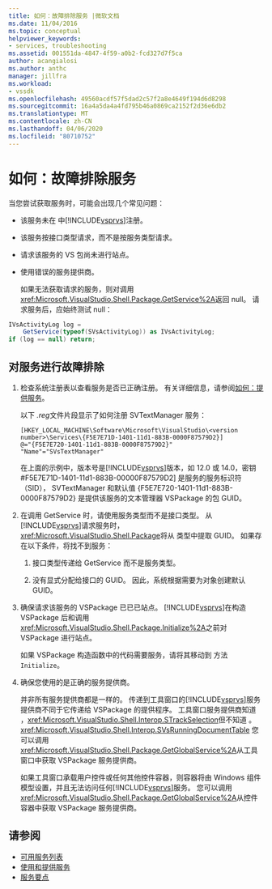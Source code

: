 ```yaml
---
title: 如何：故障排除服务 |微软文档
ms.date: 11/04/2016
ms.topic: conceptual
helpviewer_keywords:
- services, troubleshooting
ms.assetid: 001551da-4847-4f59-a0b2-fcd327d7f5ca
author: acangialosi
ms.author: anthc
manager: jillfra
ms.workload:
- vssdk
ms.openlocfilehash: 49560acdf57f5dad2c57f2a8e4649f194d6d8298
ms.sourcegitcommit: 16a4a5da4a4fd795b46a0869ca2152f2d36e6db2
ms.translationtype: MT
ms.contentlocale: zh-CN
ms.lasthandoff: 04/06/2020
ms.locfileid: "80710752"
---
```

# <a name="how-to-troubleshoot-services"></a>如何：故障排除服务
当您尝试获取服务时，可能会出现几个常见问题：

- 该服务未在 中[!INCLUDE[vsprvs](../code-quality/includes/vsprvs_md.md)]注册。

- 该服务按接口类型请求，而不是按服务类型请求。

- 请求该服务的 VS 包尚未进行站点。

- 使用错误的服务提供商。

  如果无法获取请求的服务，则对调用<xref:Microsoft.VisualStudio.Shell.Package.GetService%2A>返回 null。 请求服务后，应始终测试 null：

```csharp
IVsActivityLog log =
    GetService(typeof(SVsActivityLog)) as IVsActivityLog;
if (log == null) return;
```

## <a name="to-troubleshoot-a-service"></a>对服务进行故障排除

1. 检查系统注册表以查看服务是否已正确注册。 有关详细信息，请参阅[如何：提供服务](../extensibility/how-to-provide-a-service.md)。

    以下 *.reg*文件片段显示了如何注册 SVTextManager 服务：

   ```
   [HKEY_LOCAL_MACHINE\Software\Microsoft\VisualStudio\<version number>\Services\{F5E7E71D-1401-11d1-883B-0000F87579D2}]
   @="{F5E7E720-1401-11d1-883B-0000F87579D2}"
   "Name"="SVsTextManager"
   ```

    在上面的示例中，版本号是[!INCLUDE[vsprvs](../code-quality/includes/vsprvs_md.md)]版本，如 12.0 或 14.0，密钥 #F5E7E71D-1401-11d1-883B-00000F87579D2] 是服务的服务标识符 （SID）， SVTextManager 和默认值 {F5E7E720-1401-11d1-883B-0000F87579D2} 是提供该服务的文本管理器 VSPackage 的包 GUID。

2. 在调用 GetService 时，请使用服务类型而不是接口类型。 从[!INCLUDE[vsprvs](../code-quality/includes/vsprvs_md.md)]请求服务时，<xref:Microsoft.VisualStudio.Shell.Package>将从 类型中提取 GUID。 如果存在以下条件，将找不到服务：

   1. 接口类型传递给 GetService 而不是服务类型。

   2. 没有显式分配给接口的 GUID。 因此，系统根据需要为对象创建默认 GUID。

3. 确保请求该服务的 VSPackage 已已已站点。 [!INCLUDE[vsprvs](../code-quality/includes/vsprvs_md.md)]在构造 VSPackage 后和调用<xref:Microsoft.VisualStudio.Shell.Package.Initialize%2A>之前对 VSPackage 进行站点。

    如果 VSPackage 构造函数中的代码需要服务，请将其移动到 方法`Initialize`。

4. 确保您使用的是正确的服务提供商。

    并非所有服务提供商都是一样的。 传递到工具窗口的[!INCLUDE[vsprvs](../code-quality/includes/vsprvs_md.md)]服务提供商不同于它传递给 VSPackage 的提供程序。 工具窗口服务提供商知道 ，<xref:Microsoft.VisualStudio.Shell.Interop.STrackSelection>但不知道 。 <xref:Microsoft.VisualStudio.Shell.Interop.SVsRunningDocumentTable> 您可以调用<xref:Microsoft.VisualStudio.Shell.Package.GetGlobalService%2A>从工具窗口中获取 VSPackage 服务提供商。

    如果工具窗口承载用户控件或任何其他控件容器，则容器将由 Windows 组件模型设置，并且无法访问任何[!INCLUDE[vsprvs](../code-quality/includes/vsprvs_md.md)]服务。 您可以调用<xref:Microsoft.VisualStudio.Shell.Package.GetGlobalService%2A>从控件容器中获取 VSPackage 服务提供商。

## <a name="see-also"></a>请参阅
- [可用服务列表](../extensibility/internals/list-of-available-services.md)
- [使用和提供服务](../extensibility/using-and-providing-services.md)
- [服务要点](../extensibility/internals/service-essentials.md)
